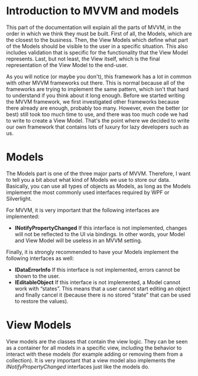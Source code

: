 # Introduction to MVVM and models

This part of the documentation will explain all the parts of MVVM, in the order in which we think they must be built. First of all, the Models, which are the closest to the business. Then, the View Models which define what part of the Models should be visible to the user in a specific situation. This also includes validation that is specific for the functionality that the View Model represents. Last, but not least, the View itself, which is the final representation of the View Model to the end-user.

As you will notice (or maybe you don't), this framework has a lot in common with other MVVM frameworks out there. This is normal because all of the frameworks are trying to implement the same pattern, which isn't that hard to understand if you think about it long enough. Before we started writing the MVVM framework, we first investigated other frameworks because there already are enough, probably too many. However, even the better (or best) still took too much time to use, and there was too much code we had to write to create a View Model. That's the point where we decided to write our own framework that contains lots of luxury for lazy developers such as us.

# Models

The Models part is one of the three major parts of MVVM. Therefore, I want to tell you a bit about what kind of Models we use to store our data. Basically, you can use all types of objects as Models, as long as the Models implement the most commonly used interfaces required by WPF or Silverlight.

For MVVM, it is very important that the following interfaces are implemented:

-   **INotifyPropertyChanged**
    If this interface is not implemented, changes will not be reflected to the UI via bindings. In other words, your Model and View Model will be useless in an MVVM setting.

Finally, it is strongly recommended to have your Models implement the following interfaces as well:

-   **IDataErrorInfo**
    If this interface is not implemented, errors cannot be shown to the user.
-   **IEditableObject**
    If this interface is not implemented, a Model cannot work with “states”. This means that a user cannot start editing an object and finally cancel it (because there is no stored “state” that can be used to restore the values).

# View Models

View models are the classes that contain the view logic. They can be seen as a container for all models in a specific view, including the behavior to interact with these models (for example adding or removing them from a collection). It is very important that a view model also implements the *INotifyPropertyChanged* interfaces just like the models do.

